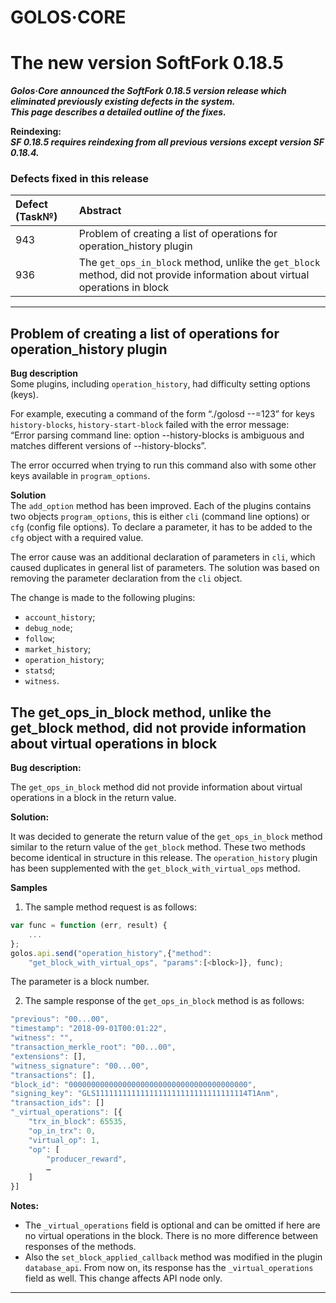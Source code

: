 # GOLOS·CORE
# The new version SoftFork 0.18.5

***Golos·Core announced the SoftFork 0.18.5 version release which eliminated previously existing defects in the system.  
This page describes a detailed outline of the fixes.***  


**Reindexing:**  
***SF 0.18.5 requires reindexing from all previous versions except version SF 0.18.4.***  

### Defects fixed in this release  

Defect (Task№) | Abstract  
:------------------------------- |:----------------  
943                         | Problem of creating a list of operations for operation_history plugin  
936                                 | The `get_ops_in_block` method, unlike the `get_block` method, did not provide information about virtual operations in block  


<!-- toc -->  
****  
## Problem of creating a list of operations for operation_history plugin  
**Bug description**  
Some plugins, including `operation_history`, had difficulty setting options (keys).  

For example, executing a command of the form “./golosd --<some-key>=123” for keys `history-blocks`, `history-start-block` failed with the error message:  
“Error parsing command line: option --history-blocks is ambiguous and matches different versions of --history-blocks”.  

The error occurred when trying to run this command also with some other keys available in `program_options`.  


**Solution**  
The `add_option` method has been improved. Each of the plugins contains two objects `program_options`, this is either `cli` (command line options) or `cfg` (config file options). To declare a parameter, it has to be added to the `cfg` object with a required value.   

The error cause was an additional declaration of parameters in `cli`, which caused duplicates in general list of parameters. The solution was based on removing the parameter declaration from the `cli` object.  

The change is made to the following plugins:  
  * `account_history`;  
  * `debug_node`;  
  * `follow`;  
  * `market_history`;  
  * `operation_history`;  
  * `statsd`;  
  * `witness`.  



## The get_ops_in_block method, unlike the get_block method, did not provide information about virtual operations in block

**Bug description:**  

The `get_ops_in_block` method did not provide information about virtual operations in a block in the return value.

**Solution:**  

It was decided to generate the return value of the `get_ops_in_block` method similar to the return value of the `get_block` method. These two methods become identical in structure in this release. The `operation_history` plugin has been supplemented with the `get_block_with_virtual_ops` method.  


**Samples**  
1. The sample method request is as follows:  
```javascript
var func = function (err, result) {
    ...
};
golos.api.send("operation_history",{"method": 
    "get_block_with_virtual_ops", "params":[<block>]}, func);
```
The <block> parameter is a block number.  

2. The sample response of the `get_ops_in_block` method is as follows:
```javascript
"previous": "00...00",
"timestamp": "2018-09-01T00:01:22",
"witness": "",
"transaction_merkle_root": "00...00",
"extensions": [],
"witness_signature": "00...00",
"transactions": [],
"block_id": "0000000000000000000000000000000000000000",
"signing_key": "GLS1111111111111111111111111111111114T1Anm",
"transaction_ids": []
"_virtual_operations": [{
    "trx_in_block": 65535,
    "op_in_trx": 0,
    "virtual_op": 1,
    "op": [
        "producer_reward",
        …
    ]
}]
```
**Notes:**  
  * The `_virtual_operations` field is optional and can be omitted if here are no virtual operations in the block. There is no more difference between responses of the methods.  
  * Also the `set_block_applied_callback` method was modified in the plugin `database_api`. From now on, its response has the `_virtual_operations` field as well. This change affects API node only.  


****
